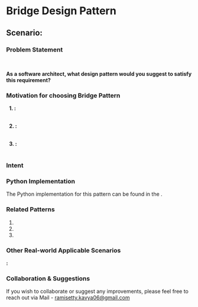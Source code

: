 # Bridge Design Pattern

## Scenario:

### Problem Statement
 <br>

**As a software architect, what design pattern would you suggest to satisfy this requirement?**

### Motivation for choosing Bridge Pattern

&nbsp; **1. :** <br>
 <br>

&nbsp; **2. :**  <br>
 <br>

&nbsp; **3. :** <br>
<br>

### Intent

### Python Implementation
The Python implementation for this pattern can be found in the []().

### Related Patterns
1.  <br>
2.  <br>
3.  <br>

### Other Real-world Applicable Scenarios

**:**  <br>

### Collaboration & Suggestions 
If you wish to collaborate or suggest any improvements, please feel free to reach out via Mail - ramisetty.kavya06@gmail.com

